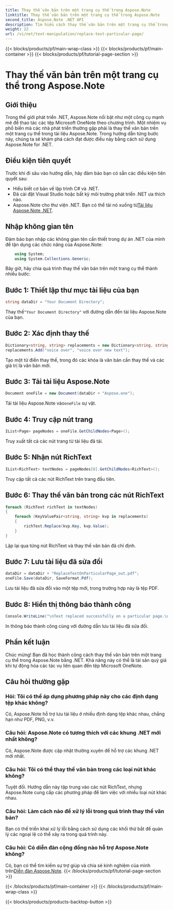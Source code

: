 ```yaml
---
title: Thay thế văn bản trên một trang cụ thể trong Aspose.Note
linktitle: Thay thế văn bản trên một trang cụ thể trong Aspose.Note
second_title: Aspose.Note .NET API
description: Tìm hiểu cách thay thế văn bản trên một trang cụ thể trong Aspose.Note bằng .NET. Hãy làm theo hướng dẫn từng bước của chúng tôi để thao tác văn bản hiệu quả.
weight: 22
url: /vi/net/text-manipulation/replace-text-particular-page/
---
```


{{< blocks/products/pf/main-wrap-class >}}
{{< blocks/products/pf/main-container >}}
{{< blocks/products/pf/tutorial-page-section >}}

# Thay thế văn bản trên một trang cụ thể trong Aspose.Note

## Giới thiệu
Trong thế giới phát triển .NET, Aspose.Note nổi bật như một công cụ mạnh mẽ để thao tác các tệp Microsoft OneNote theo chương trình. Một nhiệm vụ phổ biến mà các nhà phát triển thường gặp phải là thay thế văn bản trên một trang cụ thể trong tài liệu Aspose.Note. Trong hướng dẫn từng bước này, chúng ta sẽ khám phá cách đạt được điều này bằng cách sử dụng Aspose.Note for .NET.
## Điều kiện tiên quyết
Trước khi đi sâu vào hướng dẫn, hãy đảm bảo bạn có sẵn các điều kiện tiên quyết sau:
- Hiểu biết cơ bản về lập trình C# và .NET.
- Đã cài đặt Visual Studio hoặc bất kỳ môi trường phát triển .NET ưa thích nào.
-  Aspose.Note cho thư viện .NET. Bạn có thể tải nó xuống từ[Tài liệu Aspose.Note .NET](https://reference.aspose.com/note/net/).
## Nhập không gian tên
Đảm bảo bạn nhập các không gian tên cần thiết trong dự án .NET của mình để tận dụng các chức năng của Aspose.Note:
```csharp
    using System;
    using System.Collections.Generic;
```
Bây giờ, hãy chia quá trình thay thế văn bản trên một trang cụ thể thành nhiều bước:
## Bước 1: Thiết lập thư mục tài liệu của bạn
```csharp
string dataDir = "Your Document Directory";
```
 Thay thế`"Your Document Directory"` với đường dẫn đến tài liệu Aspose.Note của bạn.
## Bước 2: Xác định thay thế
```csharp
Dictionary<string, string> replacements = new Dictionary<string, string>();
replacements.Add("voice over", "voice over new text");
```
Tạo một từ điển thay thế, trong đó các khóa là văn bản cần thay thế và các giá trị là văn bản mới.
## Bước 3: Tải tài liệu Aspose.Note
```csharp
Document oneFile = new Document(dataDir + "Aspose.one");
```
 Tải tài liệu Aspose.Note vào`oneFile` sự vật.
## Bước 4: Truy cập nút trang
```csharp
IList<Page> pageNodes = oneFile.GetChildNodes<Page>();
```
Truy xuất tất cả các nút trang từ tài liệu đã tải.
## Bước 5: Nhận nút RichText
```csharp
IList<RichText> textNodes = pageNodes[0].GetChildNodes<RichText>();
```
Truy cập tất cả các nút RichText trên trang đầu tiên.
## Bước 6: Thay thế văn bản trong các nút RichText
```csharp
foreach (RichText richText in textNodes)
{
    foreach (KeyValuePair<string, string> kvp in replacements)
    {
        richText.Replace(kvp.Key, kvp.Value);
    }
}
```
Lặp lại qua từng nút RichText và thay thế văn bản đã chỉ định.
## Bước 7: Lưu tài liệu đã sửa đổi
```csharp
dataDir = dataDir + "ReplaceTextOnParticularPage_out.pdf";
oneFile.Save(dataDir, SaveFormat.Pdf);
```
Lưu tài liệu đã sửa đổi vào một tệp mới, trong trường hợp này là tệp PDF.
## Bước 8: Hiển thị thông báo thành công
```csharp
Console.WriteLine("\nText replaced successfully on a particular page.\nFile saved at " + dataDir);
```
In thông báo thành công cùng với đường dẫn lưu tài liệu đã sửa đổi.
## Phần kết luận
Chúc mừng! Bạn đã học thành công cách thay thế văn bản trên một trang cụ thể trong Aspose.Note bằng .NET. Khả năng này có thể là tài sản quý giá khi tự động hóa các tác vụ liên quan đến tệp Microsoft OneNote.
## Câu hỏi thường gặp
### Hỏi: Tôi có thể áp dụng phương pháp này cho các định dạng tệp khác không?
Có, Aspose.Note hỗ trợ lưu tài liệu ở nhiều định dạng tệp khác nhau, chẳng hạn như PDF, PNG, v.v.
### Câu hỏi: Aspose.Note có tương thích với các khung .NET mới nhất không?
Có, Aspose.Note được cập nhật thường xuyên để hỗ trợ các khung .NET mới nhất.
### Câu hỏi: Tôi có thể thay thế văn bản trong các loại nút khác không?
Tuyệt đối. Hướng dẫn này tập trung vào các nút RichText, nhưng Aspose.Note cung cấp các phương pháp để làm việc với nhiều loại nút khác nhau.
### Câu hỏi: Làm cách nào để xử lý lỗi trong quá trình thay thế văn bản?
Bạn có thể triển khai xử lý lỗi bằng cách sử dụng các khối thử bắt để quản lý các ngoại lệ có thể xảy ra trong quá trình này.
### Câu hỏi: Có diễn đàn cộng đồng nào hỗ trợ Aspose.Note không?
 Có, bạn có thể tìm kiếm sự trợ giúp và chia sẻ kinh nghiệm của mình trên[Diễn đàn Aspose.Note](https://forum.aspose.com/c/note/28).
{{< /blocks/products/pf/tutorial-page-section >}}

{{< /blocks/products/pf/main-container >}}
{{< /blocks/products/pf/main-wrap-class >}}

{{< blocks/products/products-backtop-button >}}
